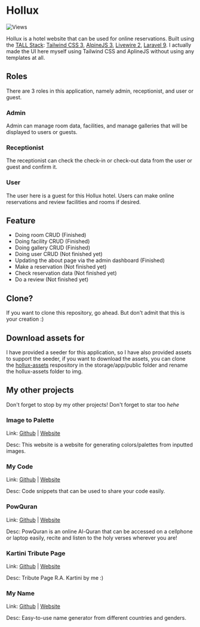 # Hollux

![Views](https://hitcounter.pythonanywhere.com/count/tag.svg?url=https://github.com/abinoval/hollux)

Hollux is a hotel website that can be used for online reservations. Built using the [TALL Stack](https://tallstack.dev/): [Tailwind CSS 3](https://tailwindcss.com/), [AlpineJS 3](https://alpinejs.dev/), [Livewire 2](https://laravel-livewire.com/), [Laravel 9](https://laravel.com/). I actually made the UI here myself using Tailwind CSS and AplineJS without using any templates at all.

## Roles

There are 3 roles in this application, namely admin, receptionist, and user or guest.

### Admin

Admin can manage room data, facilities, and manage galleries that will be displayed to users or guests.

### Receptionist

The receptionist can check the check-in or check-out data from the user or guest and confirm it.

### User

The user here is a guest for this Hollux hotel. Users can make online reservations and review facilities and rooms if desired.

## Feature

- Doing room CRUD (Finished)
- Doing facility CRUD (Finished)
- Doing gallery CRUD (Finished)
- Doing user CRUD (Not finished yet)
- Updating the about page via the admin dashboard (Finished)
- Make a reservation (Not finished yet)
- Check reservation data (Not finished yet)
- Do a review (Not finished yet)

## Clone?

If you want to clone this repository, go ahead. But don't admit that this is your creation :)

## Download assets for

I have provided a seeder for this application, so I have also provided assets to support the seeder, if you want to download the assets, you can clone the [hollux-assets](https://github.com/abinoval/hollux-assets) respository in the storage/app/public folder and rename the hollux-assets folder to img.

## My other projects

Don't forget to stop by my other projects! Don't forget to star too *hehe*

### Image to Palette

Link: [Github](https://github.com/abinoval/image-to-palette) | [Website](https://ksana.in/itp)

Desc: This website is a website for generating colors/palettes from inputted images.

### My Code

Link: [Github](https://github.com/abinoval/my-code) | [Website](http://mycode.great-site.net/)

Desc: Code snippets that can be used to share your code easily.

### PowQuran

Link: [Github](https://github.com/abinoval/PowQuran) | [Website](https://abinoval.github.io/PowQuran/)

Desc: PowQuran is an online Al-Quran that can be accessed on a cellphone or laptop easily, recite and listen to the holy verses wherever you are!

### Kartini Tribute Page

Link: [Github](https://github.com/abinoval/kartini-tribute-page) | [Website](http://radenayukartini.great-site.net/)

Desc: Tribute Page R.A. Kartini by me :)

### My Name

Link: [Github](https://github.com/abinoval/myname) | [Website](https://ksana.in/my)

Desc: Easy-to-use name generator from different countries and genders.
